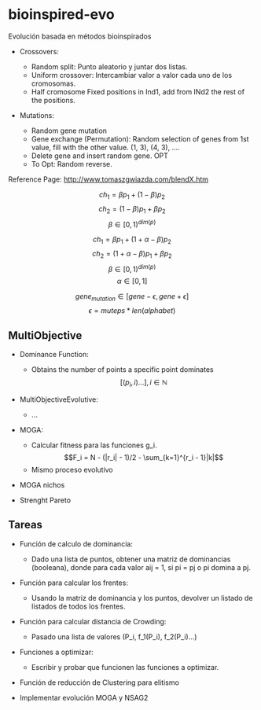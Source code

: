 # bioinspired-evo
Evolución basada en métodos bioinspirados

* Crossovers:
    - Random split: Punto aleatorio y juntar dos listas.
    - Uniform crossover: Intercambiar valor a valor cada uno de los cromosomas.
    - Half cromosome Fixed positions in Ind1, add from INd2 the rest of the positions.

* Mutations:
    - Random gene mutation
    - Gene exchange (Permutation): Random selection of genes from 1st value, fill with the other value.
(1, 3), (4, 3), ....
    - Delete gene and insert random gene. OPT
    - To Opt: Random reverse.

Reference Page: <http://www.tomaszgwiazda.com/blendX.htm>

$$ch_1 = \beta p_1 + (1 - \beta) p_2$$
$$ch_2 = (1 - \beta) p_1 + \beta p_2$$
$$\beta \in [0, 1)^{dim(p)}$$

$$ch_1 = \beta p_1 + (1 + \alpha - \beta) p_2$$
$$ch_2 = (1 + \alpha - \beta) p_1 + \beta p_2$$
$$\beta \in [0, 1)^{dim(p)}$$
$$\alpha \in [0, 1]$$

$$gene_{mutation} \in [gene - \epsilon, gene + \epsilon]$$
$$\epsilon = muteps * len(alphabet)$$


## MultiObjective

* Dominance Function:
    * Obtains the number of points a specific point dominates
    $$[(p_i, i)...], i \in \mathbb{N}$$

* MultiObjectiveEvolutive:
    * ...

* MOGA:
    * Calcular fitness para las funciones g_i.
    $$F_i = N  - (|r_i| - 1)/2 - \sum_{k=1}^{r_i - 1}|k|$$
    * Mismo proceso evolutivo

* MOGA nichos

* Strenght Pareto



## Tareas

* Función de calculo de dominancia:
    - Dado una lista de puntos, obtener una matriz de dominancias (booleana), donde para cada valor aij = 1, si pi = pj o pi domina a pj.

* Función para calcular los frentes:
    - Usando la matriz de dominancia y los puntos, devolver un listado de listados de todos los frentes.

* Función para calcular distancia de Crowding:
    - Pasado una lista de valores (P_i, f_1(P_i), f_2(P_i)...)

* Funciones a optimizar:
    - Escribir y probar que funcionen las funciones a optimizar.

* Función de reducción de Clustering para elitismo

* Implementar evolución MOGA y NSAG2